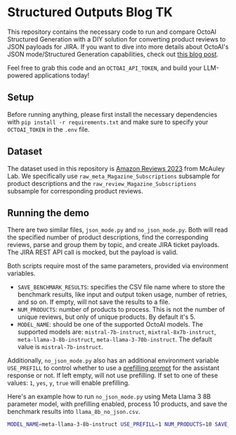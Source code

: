 # Structured Outputs Blog TK

This repository contains the necessary code to run and compare OctoAI Structured Generation with a DIY solution for converting product reviews to JSON payloads for JIRA. If you want to dive into more details about OctoAI's JSON mode/Structured Generation capabilities, check out [this blog post](...).

Feel free to grab this code and an `OCTOAI_API_TOKEN`, and
build your LLM-powered applications today!


## Setup

Before running anything, please first install the necessary dependencies with `pip install -r requirements.txt` and make sure to specify your `OCTOAI_TOKEN` in the `.env` file.

## Dataset

The dataset used in this repository is [Amazon Reviews 2023](https://huggingface.co/datasets/McAuley-Lab/Amazon-Reviews-2023) from McAuley Lab. We specifically use `raw_meta_Magazine_Subscriptions` subsample for product descriptions and the `raw_review_Magazine_Subscriptions` subsample for corresponding product reviews.


## Running the demo

There are two similar files, `json_mode.py` and `no_json_mode.py`. Both will read the specified number of product descriptions, find the corresponding reviews, parse and group them by topic, and create JIRA ticket payloads. The JIRA REST API call is mocked, but the payload is valid.

Both scripts require most of the same parameters, provided via environment variables.

- `SAVE_BENCHMARK_RESULTS`: specifies the CSV file name where to store the benchmark results, like input and output token usage, number of retries, and so on. If empty, will not save the results to a file.
- `NUM_PRODUCTS`: number of products to process. This is not the number of unique reviews, but only of unique products. By default it's 5.
- `MODEL_NAME`: should be one of the supported OctoAI models. The supported models are: `mistral-7b-instruct`, `mixtral-8x7b-instruct`, `meta-llama-3-8b-instruct`, `meta-llama-3-70b-instruct`. The default value is `mistral-7b-instruct`.

Additionally, `no_json_mode.py` also has an additional environment variable `USE_PREFILL` to control whether to use a [prefilling prompt](https://docs.anthropic.com/en/docs/prefill-claudes-response) for the assistant response or not. If left empty, will not use prefilling. If set to one of these values: `1`, `yes`, `y`, `true` will enable prefilling.

Here's an example how to run `no_json_mode.py` using Meta Llama 3 8B parameter model, with prefilling enabled, process 10 products, and save the benchmark results into `llama_8b_no_json.csv`.

```bash
MODEL_NAME=meta-llama-3-8b-instruct USE_PREFILL=1 NUM_PRODUCTS=10 SAVE_BENCHMARK_RESULTS=llama_8b_no_json.csv python no_json_mode.py
```
